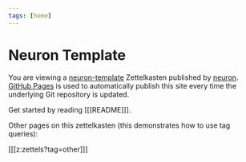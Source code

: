 ```yaml
---
tags: [home]
---
```


# Neuron Template

You are viewing a [neuron-template](https://github.com/srid/neuron-template) Zettelkasten published by [neuron](https://neuron.zettel.page/). [GitHub Pages](https://pages.github.com/) is used to automatically publish this site every time the underlying Git repository is updated.

Get started by reading [[[README]]].

Other pages on this zettelkasten (this demonstrates how to use tag queries):

[[[z:zettels?tag=other]]]
